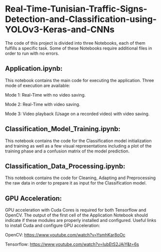 # Real-Time-Tunisian-Traffic-Signs-Detection-and-Classification-using-YOLOv3-Keras-and-CNNs
The code of this project is divided into three Notebooks, each of them fulfills a specific task.
Some of these Notebooks require additional files in order to run with no errors.

## Application.ipynb:
This notebook contains the main code for executing the application. Three mode of execution are available:

Mode 1: Real-Time with no video saving.

Mode 2: Real-Time with video saving.

Mode 3: Video playback (Usage on a recorded video) with video saving.

## Classification_Model_Training.ipynb:
This notebook contains the code for the Classification model initialization and training as well as a few visual representations including a plot of the training phase and a confusion matrix of the model prediction.

## Classification_Data_Processing.ipynb:
This notebook contains the code for Cleaning, Adapting and Preprocessing the raw data in order to prepare it as input for the Classification model.

## GPU Acceleration:
GPU acceleration with Cuda Cores is required for both Tensorflow and OpenCV. The output of the first cell of the Application Notebook should indicate if these modules are properly installed and configured.
Useful links to install Cuda and configure GPU acceleration:

OpenCV: https://www.youtube.com/watch?v=YsmhKar8oOc

Tensorflow: https://www.youtube.com/watch?v=IubEtS2JAiY&t=6s
